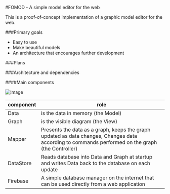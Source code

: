 #FOMOD - A simple model editor for the web

This is a proof-of-concept implementation of a graphic model editor for the web.

###Primary goals
- Easy to use
- Make beautiful models
- An architecture that encourages further development

###Plans

###Architecture and dependencies

####Main components

![image](http://yuml.me/4eeef7f4)

component  | role
-----------| -------------
Data | is the data in memory (the Model)
Graph | is the visible diagram (the View)
Mapper | Presents the data as a graph, keeps the graph updated as data changes, Changes data according to commands performed on the graph  (the Controller)
DataStore  | Reads database into Data and Graph at startup and writes Data back to the database on each update
Firebase | A simple database manager on the internet that can be used directly from a web application
